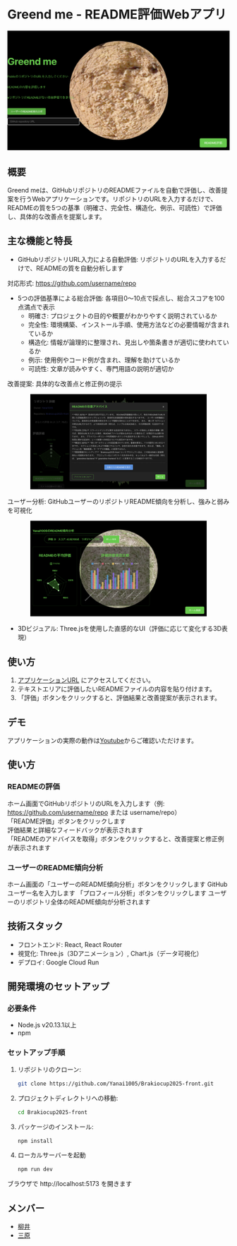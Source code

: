 # Greend me - README評価Webアプリ
![Greend me](Docs/imgs/home.png)
## 概要
Greend meは、GitHubリポジトリのREADMEファイルを自動で評価し、改善提案を行うWebアプリケーションです。リポジトリのURLを入力するだけで、READMEの質を5つの基準（明確さ、完全性、構造化、例示、可読性）で評価し、具体的な改善点を提案します。

## 主な機能と特長
- GitHubリポジトリURL入力による自動評価: リポジトリのURLを入力するだけで、READMEの質を自動分析します

対応形式: https://github.com/username/repo

- 5つの評価基準による総合評価: 各項目0〜10点で採点し、総合スコアを100点満点で表示
  - 明確さ: プロジェクトの目的や概要がわかりやすく説明されているか
  - 完全性: 環境構築、インストール手順、使用方法などの必要情報が含まれているか
  - 構造化: 情報が論理的に整理され、見出しや箇条書きが適切に使われているか
  - 例示: 使用例やコード例が含まれ、理解を助けているか
  - 可読性: 文章が読みやすく、専門用語の説明が適切か

改善提案: 具体的な改善点と修正例の提示
<div align="center">
  <img src="./Docs/imgs/modul.png" alt="改善提案モーダル" width="400">
</div>

ユーザー分析: GitHubユーザーのリポジトリREADME傾向を分析し、強みと弱みを可視化
<div align="center">
  <img src="./Docs/imgs/analysis-result.png" alt="ユーザー分析画面" width="400">
</div>

- 3Dビジュアル: Three.jsを使用した直感的なUI（評価に応じて変化する3D表現）

## 使い方
1. [アプリケーションURL](ここにアプリケーションのURLを記載) にアクセスしてください。
2. テキストエリアに評価したいREADMEファイルの内容を貼り付けます。
3. 「評価」ボタンをクリックすると、評価結果と改善提案が表示されます。

## デモ
アプリケーションの実際の動作は[Youtube](https://youtu.be/nY8PTTqP7kc)からご確認いただけます。

## 使い方
### READMEの評価
ホーム画面でGitHubリポジトリのURLを入力します（例: https://github.com/username/repo または username/repo）   
「README評価」ボタンをクリックします  
評価結果と詳細なフィードバックが表示されます   
「READMEのアドバイスを取得」ボタンをクリックすると、改善提案と修正例が表示されます
### ユーザーのREADME傾向分析
ホーム画面の「ユーザーのREADME傾向分析」ボタンをクリックします
GitHubユーザー名を入力します
「プロフィール分析」ボタンをクリックします
ユーザーのリポジトリ全体のREADME傾向が分析されます

## 技術スタック
- フロントエンド: React, React Router
- 視覚化: Three.js（3Dアニメーション）, Chart.js（データ可視化）
- デプロイ: Google Cloud Run

## 開発環境のセットアップ
### 必要条件
- Node.js v20.13.1以上
- npm 

### セットアップ手順
1. リポジトリのクローン:
   ```bash
   git clone https://github.com/Yanai1005/Brakiocup2025-front.git
   ```
2. プロジェクトディレクトリへの移動:
   ```bash
   cd Brakiocup2025-front
   ```
3. パッケージのインストール:
   ```bash
   npm install
   ```
4. ローカルサーバーを起動
   ```bash
   npm run dev
   ```
ブラウザで http://localhost:5173 を開きます

## メンバー
- [柳井](https://github.com/Yanai1005)
- [三原](https://github.com/NazonoKansatugata)
